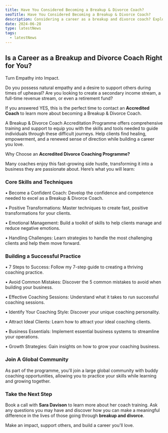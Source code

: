 ```yaml
---
title: Have You Considered Becoming a Breakup & Divorce Coach?
seoTitle: Have You Considered Becoming a Breakup & Divorce Coach?
description: Considering a career as a breakup and divorce coach? Explore how our program can help you get started and make a positive impact on clients' lives
date: 2024-06-28
type: latestNews
tags:
  - latestNews
---
```

## Is a Career as a Breakup and Divorce Coach Right for You?

Turn Empathy into Impact.

Do you possess natural empathy and a desire to support others during times of upheaval? Are you looking to create a secondary income stream, a full-time revenue stream, or even a retirement fund?

If you answered YES, this is the perfect time to contact an **Accredited Coach** to learn more about becoming a Breakup & Divorce Coach.

A Breakup & Divorce Coach Accreditation Programme offers comprehensive training and support to equip you with the skills and tools needed to guide individuals through these difficult journeys. Help clients find healing, empowerment, and a renewed sense of direction while building a career you love.

Why Choose an **Accredited Divorce Coaching Programme?**

Many coaches enjoy this fast-growing side hustle, transforming it into a business they are passionate about. Here’s what you will learn:

### Core Skills and Techniques

•	Become a Confident Coach: Develop the confidence and competence needed to excel as a Breakup & Divorce Coach.

•	Positive Transformations: Master techniques to create fast, positive transformations for your clients.

•	Emotional Management: Build a toolkit of skills to help clients manage and reduce negative emotions.

•	Handling Challenges: Learn strategies to handle the most challenging clients and help them move forward.

### Building a Successful Practice

•	7 Steps to Success: Follow my 7-step guide to creating a thriving coaching practice.

•	Avoid Common Mistakes: Discover the 5 common mistakes to avoid when building your business.

•	Effective Coaching Sessions: Understand what it takes to run successful coaching sessions.

•	Identify Your Coaching Style: Discover your unique coaching personality.

•	Attract Ideal Clients: Learn how to attract your ideal coaching clients.

•	Business Essentials: Implement essential business systems to streamline your operations.

•	Growth Strategies: Gain insights on how to grow your coaching business.

### Join A Global Community

As part of the programme, you'll join a large global community with buddy coaching opportunities, allowing you to practice your skills while learning and growing together.

### Take the Next Step

Book a call with **Sara Davison** to learn more about her coach training. Ask any questions you may have and discover how you can make a meaningful difference in the lives of those going through **breakup and divorce**.

Make an impact, support others, and build a career you'll love.
